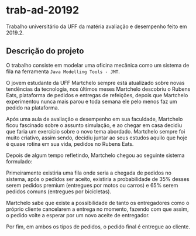 # trab-ad-20192
Trabalho universitário da UFF da matéria avaliação e desempenho feito em 2019.2.

## Descrição do projeto

O trabalho consiste em modelar uma oficina mecânica como um sistema de fila na ferramenta `Java Modelling Tools - JMT`.

O jovem estudante da UFF Martchelo sempre está atualizado sobre novas tendências da tecnologia, nos últimos meses Martchelo descobriu o Rubens Eats, plataforma de pedidos e entregas de refeições, depois que Martchelo experimentou nunca mais parou e toda semana ele pelo menos faz um pedido na plataforma.

Após uma aula de avaliação e desempenho em sua faculdade, Martchelo ficou fascinado sobre o assunto simulação, e ao chegar em casa decidiu que faria um exercício sobre o novo tema abordado. Martchelo sempre foi muito criativo, assim sendo, decidiu juntar ao seus estudos aquilo que hoje é quase rotina em sua vida, pedidos no Rubens Eats.

Depois de algum tempo refletindo, Martchelo chegou ao seguinte sistema formulado:

Primeiramente existiria uma fila onde seria a chegada de pedidos no sistema, após o pedidos ser aceito, existiria a probabilidade de 35% desses serem pedidos premium (entregues por motos ou carros) e 65% serem pedidos comuns (entregues por bicicletas).

Martchelo sabe que existe a possibilidade de tanto os entregadores como o próprio cliente cancelarem a entrega no momento, fazendo com que assim, o pedido volte a esperar por um novo aceite de entregador.

Por fim, em ambos os tipos de pedidos, o pedido final é entregue ao cliente.
